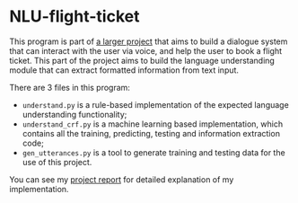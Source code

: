 # NLU-flight-ticket

This program is part of [a larger project](https://github.com/weidadeqiangge/CSCI544_Group33/) that aims to build a dialogue system that can interact with the user via voice, and help the user to book a flight ticket. This part of the project aims to build the language understanding module that can extract formatted information from text input.

There are 3 files in this program:
* `understand.py` is a rule-based implementation of the expected language understanding functionality;
* `understand_crf.py` is a machine learning based implementation, which contains all the training, predicting, testing and information extraction code;
* `gen_utterances.py` is a tool to generate training and testing data for the use of this project.

You can see my [project report](/Report.pdf) for detailed explanation of my implementation.
